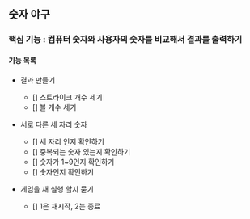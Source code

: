 ## 숫자 야구

### 핵심 기능 : 컴퓨터 숫자와 사용자의 숫자를 비교해서 결과를 출력하기

#### 기능 목록

- 결과 만들기
    - [] 스트라이크 개수 세기
    - [] 볼 개수 세기

- 서로 다른 세 자리 숫자
    - [] 세 자리 인지 확인하기
    - [] 중복되는 숫자 있는지 확인하기
    - [] 숫자가 1~9인지 확인하기
    - [] 숫자인지 확인하기

- 게임을 재 실행 할지 묻기
    - [] 1은 재시작, 2는 종료